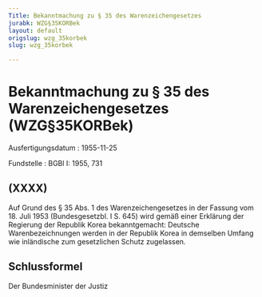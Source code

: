 ```yaml
---
Title: Bekanntmachung zu § 35 des Warenzeichengesetzes
jurabk: WZG§35KORBek
layout: default
origslug: wzg_35korbek
slug: wzg_35korbek

---
```


# Bekanntmachung zu § 35 des Warenzeichengesetzes (WZG§35KORBek)

Ausfertigungsdatum
:   1955-11-25

Fundstelle
:   BGBl I: 1955, 731

## (XXXX)

Auf Grund des § 35 Abs. 1 des Warenzeichengesetzes in der Fassung vom
18\. Juli 1953 (Bundesgesetzbl. I S. 645) wird gemäß einer Erklärung
der Regierung der Republik Korea bekanntgemacht:
Deutsche Warenbezeichnungen werden in der Republik Korea in demselben
Umfang wie inländische zum gesetzlichen Schutz zugelassen.

## Schlussformel

Der Bundesminister der Justiz

